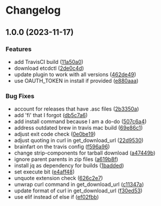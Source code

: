 # Changelog

## 1.0.0 (2023-11-17)


### Features

* add TravisCI build ([11a50a0](https://github.com/particledecay/asdf-etcd/commit/11a50a04a1439b8c26d086e84a6aac6c2d2aa98c))
* download etcdctl ([2de0c4d](https://github.com/particledecay/asdf-etcd/commit/2de0c4dbf1d22206fcf9a61e2c25f3c733f7917e))
* update plugin to work with all versions ([462de49](https://github.com/particledecay/asdf-etcd/commit/462de49ee773830daed5318fb8f9fdbb51d980e1))
* use OAUTH_TOKEN in install if provided ([e880aaa](https://github.com/particledecay/asdf-etcd/commit/e880aaaea865f4a92044bb22bb6bb169c8f8bfb0))


### Bug Fixes

* account for releases that have .asc files ([2b3350a](https://github.com/particledecay/asdf-etcd/commit/2b3350a2030caac1b6f85e72969a5efbb7888d8a))
* add 'fi' that I forgot ([db5c7a6](https://github.com/particledecay/asdf-etcd/commit/db5c7a6102fb139447ef173cb2c14faa924cb1cd))
* add install command because I am a do-do ([507c6a4](https://github.com/particledecay/asdf-etcd/commit/507c6a4e23ad7311e6e434ddc8256511182d2d78))
* address outdated brew in travis mac build ([69e86c1](https://github.com/particledecay/asdf-etcd/commit/69e86c12152a859421e319d29560c5bd6e2a7475))
* adjust exit code check ([0e0be19](https://github.com/particledecay/asdf-etcd/commit/0e0be199caabdc9c1e20adf0b691b2183d6cf60f))
* adjust quoting in curl in get_download_url ([22d9530](https://github.com/particledecay/asdf-etcd/commit/22d9530dfb54cd018071df7d87ce4d1b2ed14872))
* brainfart on the travis config ([f596a96](https://github.com/particledecay/asdf-etcd/commit/f596a96cf87a8cde84dc3aab022c4ebb8b0e20fb))
* change strip-components for tarball download ([a47449b](https://github.com/particledecay/asdf-etcd/commit/a47449b5fc91a6988d943e3632942d98e1145efc))
* ignore parent parents in zip files ([a619b8f](https://github.com/particledecay/asdf-etcd/commit/a619b8f494c47223e8221f4ab5770c225b82739e))
* install jq as dependency for builds ([1badded](https://github.com/particledecay/asdf-etcd/commit/1baddedc9c45d810075ccf78a89e6bfd6a6c04b5))
* set execute bit ([e4aff48](https://github.com/particledecay/asdf-etcd/commit/e4aff48f4381072612782f36871033048d44b1a0))
* unquote extension check ([626c2e7](https://github.com/particledecay/asdf-etcd/commit/626c2e7c86b03d1985e43f9f9d6189d74d81c040))
* unwrap curl command in get_download_url ([c11347a](https://github.com/particledecay/asdf-etcd/commit/c11347af6688859564a382b806409779006e77a6))
* update format of curl in get_download_url ([f30ed53](https://github.com/particledecay/asdf-etcd/commit/f30ed53fa2910142260a979a4dc333aec92214f3))
* use elif instead of else if ([ef02fbb](https://github.com/particledecay/asdf-etcd/commit/ef02fbb50bf4a8ac1d2506686ff92bd0848f2fd9))
